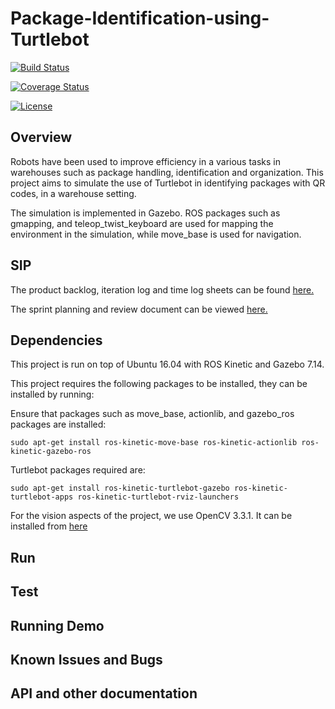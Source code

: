 # Package-Identification-using-Turtlebot

[![Build Status](https://travis-ci.org/Mayavan/Package_Identification_using_Turtlebot.svg?branch=master)](https://travis-ci.org/Mayavan/Package_Identification_using_Turtlebot)

[![Coverage Status](https://coveralls.io/repos/github/Mayavan/Package_Identification_using_Turtlebot/badge.svg?branch=master)](https://coveralls.io/github/Mayavan/Package_Identification_using_Turtlebot?branch=master)

[![License](https://img.shields.io/badge/License-BSD%203--Clause-blue.svg)](https://opensource.org/licenses/BSD-3-Clause)

## Overview

Robots have been used to improve efficiency in a various tasks in warehouses such as package handling, identification and organization. This project aims to simulate the use of Turtlebot in identifying packages with QR codes, in a warehouse setting. 

The simulation is implemented in Gazebo. ROS packages such as gmapping, and teleop_twist_keyboard are used for mapping the environment in the simulation, while move_base is used for navigation. 

## SIP

The product backlog, iteration log and time log sheets can be found [here.](https://docs.google.com/spreadsheets/d/1RWIvnbdE3t9a1EoGMhIvIEiinyssCJ5bO6Itf2WrIy8/edit?usp=sharing)

The sprint planning and review document can be viewed [here.](https://docs.google.com/document/d/1Zp-uh8ouf0MiTm6qED7pZ7B7P1d_7mmyq6RMpuOTYXM/edit?usp=sharing)


## Dependencies

This project is run on top of Ubuntu 16.04 with ROS Kinetic and Gazebo 7.14. 

This project requires the following packages to be installed, they can be installed by running:

Ensure that packages such as move_base, actionlib, and gazebo_ros packages are installed:
```
sudo apt-get install ros-kinetic-move-base ros-kinetic-actionlib ros-kinetic-gazebo-ros
```
Turtlebot packages required are:
```
sudo apt-get install ros-kinetic-turtlebot-gazebo ros-kinetic-turtlebot-apps ros-kinetic-turtlebot-rviz-launchers
```
For the vision aspects of the project, we use OpenCV 3.3.1. It can be installed from [here](https://www.learnopencv.com/install-opencv3-on-ubuntu/)


## Run

## Test

## Running Demo

## Known Issues and Bugs

## API and other documentation
